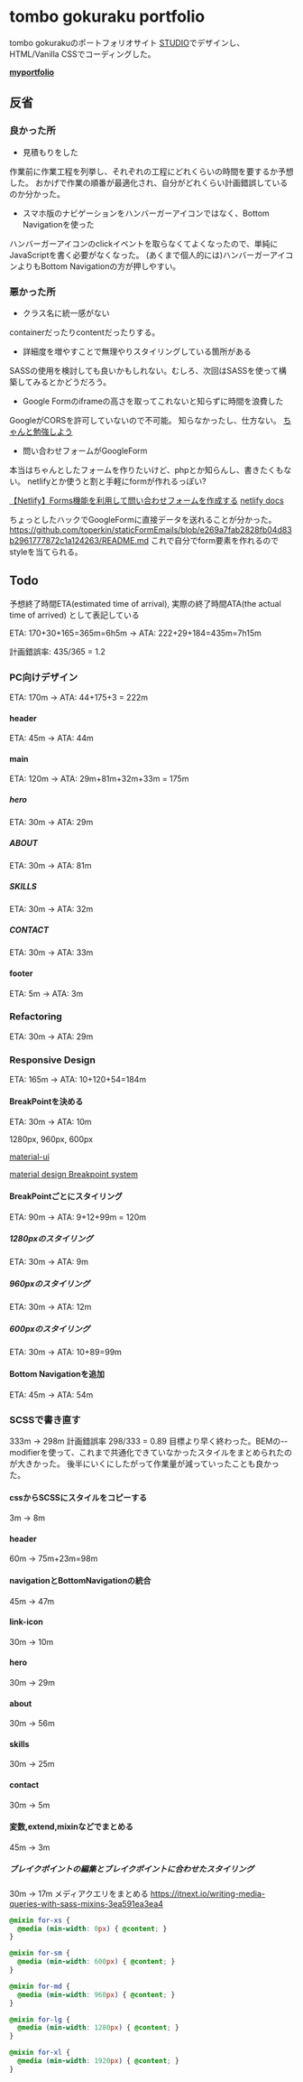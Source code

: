 # tombo gokuraku portfolio
tombo gokurakuのポートフォリオサイト
[STUDIO](https://tombo-gokuraku.studio.design/)でデザインし、HTML/Vanilla CSSでコーディングした。

**[myportfolio](https://tombo-gokuraku.github.io/portfolio/)**

## 反省
### 良かった所
* 見積もりをした

作業前に作業工程を列挙し、それぞれの工程にどれくらいの時間を要するか予想した。
おかげで作業の順番が最適化され、自分がどれくらい計画錯誤しているのか分かった。

* スマホ版のナビゲーションをハンバーガーアイコンではなく、Bottom Navigationを使った

ハンバーガーアイコンのclickイベントを取らなくてよくなったので、単純にJavaScriptを書く必要がなくなった。
(あくまで個人的には)ハンバーガーアイコンよりもBottom Navigationの方が押しやすい。

### 悪かった所
* クラス名に統一感がない

containerだったりcontentだったりする。

* 詳細度を増やすことで無理やりスタイリングしている箇所がある

SASSの使用を検討しても良いかもしれない。むしろ、次回はSASSを使って構築してみるとかどうだろう。

* Google Formのiframeの高さを取ってこれないと知らずに時間を浪費した

GoogleがCORSを許可していないので不可能。
知らなかったし、仕方ない。
[ちゃんと勉強しよう](https://stackoverflow.com/questions/19009849/auto-height-for-iframe-containing-embedded-published-google-doc)

* 問い合わせフォームがGoogleForm

本当はちゃんとしたフォームを作りたいけど、phpとか知らんし、書きたくもない。
netlifyとか使うと割と手軽にformが作れるっぽい?

[【Netlify】Forms機能を利用して問い合わせフォームを作成する](https://qiita.com/NaokiIshimura/items/bce2f0b865ec1bc16a53)
[netlify docs](https://docs.netlify.com/forms/setup/#html-forms)

ちょっとしたハックでGoogleFormに直接データを送れることが分かった。
https://github.com/toperkin/staticFormEmails/blob/e269a7fab2828fb04d83b2961777872c1a124263/README.md
これで自分でform要素を作れるのでstyleを当てられる。

## Todo
予想終了時間ETA(estimated time of arrival),
実際の終了時間ATA(the actual time of arrived)
として表記している

ETA: 170+30+165=365m=6h5m
->
ATA: 222+29+184=435m=7h15m

計画錯誤率:
435/365 = 1.2

### PC向けデザイン
ETA: 170m
->
ATA: 44+175+3 = 222m

#### header
ETA: 45m
->
ATA: 44m

#### main
ETA: 120m
->
ATA: 29m+81m+32m+33m = 175m

##### hero
ETA: 30m
->
ATA: 29m

##### ABOUT
ETA: 30m
->
ATA: 81m

##### SKILLS
ETA: 30m
->
ATA: 32m

##### CONTACT
ETA: 30m
->
ATA: 33m

#### footer
ETA: 5m
->
ATA: 3m

### Refactoring
ETA: 30m
->
ATA: 29m

### Responsive Design
ETA: 165m
->
ATA: 10+120+54=184m

#### BreakPointを決める
ETA: 30m
->
ATA: 10m

1280px, 960px, 600px

[material-ui](https://material-ui.com/customization/breakpoints/)

[material design Breakpoint system](https://material.io/design/layout/responsive-layout-grid.html#breakpoints)

#### BreakPointごとにスタイリング
ETA: 90m
->
ATA: 9+12+99m = 120m

##### 1280pxのスタイリング
ETA: 30m
->
ATA: 9m

##### 960pxのスタイリング
ETA: 30m
->
ATA: 12m

##### 600pxのスタイリング
ETA: 30m
->
ATA: 10+89=99m

#### Bottom Navigationを追加
ETA: 45m
->
ATA: 54m

### SCSSで書き直す
333m -> 298m
計画錯誤率 298/333 = 0.89
目標より早く終わった。BEMの--modifierを使って、これまで共通化できていなかったスタイルをまとめられたのが大きかった。
後半にいくにしたがって作業量が減っていったことも良かった。
#### cssからSCSSにスタイルをコピーする
3m -> 8m
#### header
60m -> 75m+23m=98m

#### navigationとBottomNavigationの統合
45m -> 47m

#### link-icon
30m -> 10m

#### hero
30m -> 29m

#### about
30m -> 56m

#### skills
30m -> 25m

#### contact
30m -> 5m

#### 変数,extend,mixinなどでまとめる
45m -> 3m

##### ブレイクポイントの編集とブレイクポイントに合わせたスタイリング
30m -> 17m
メディアクエリをまとめる
https://itnext.io/writing-media-queries-with-sass-mixins-3ea591ea3ea4
```scss
@mixin for-xs {
  @media (min-width: 0px) { @content; }
}

@mixin for-sm {
  @media (min-width: 600px) { @content; }
}

@mixin for-md {
  @media (min-width: 960px) { @content; }
}

@mixin for-lg {
  @media (min-width: 1280px) { @content; }
}

@mixin for-xl {
  @media (min-width: 1920px) { @content; }
}
```
